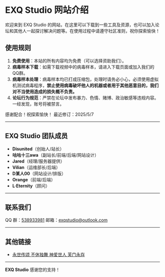 # EXQ Studio 网站介绍

欢迎来到 EXQ Studio 的网站，在这里可以下载到一些工具及资源，也可以加入论坛和其他人一起探讨解决问题等。在使用过程中请遵守社区准则，祝你探索愉快！

## 使用规则

1. **免费使用**：本站的所有内容均为免费（可以选择资助我们）。
2. **病毒样本下载**：如需下载视频中的病毒样本，请进入下载页面或加入我们的QQ群。
3. **病毒样本处理**：病毒样本均已打成压缩包，处理时请务必小心，必须使用虚拟机测试病毒程序，**禁止使用病毒破坏他人的机器或者用于其他恶意目的，我们对不当使用造成的损失概不负责。**
4. **论坛行为规范**：严禁在论坛中发布暴力、色情、赌博、政治敏感等违规内容。一经发现，账号将被禁言。

感谢配合！祝探索愉快！
最近修订：2025/5/7

---

## EXQ Studio 团队成员

- **Disunited**（创始人/站长）
- **咕咕十三awa**（副站长/前端/后端/网站设计）
- **Jared**（经理/服务器提供）
- **Vilian**（运维部长/后端）
- **D某人00**（网站设计/排版）
- **Orange**（前端/后端）
- **L·Eternity**（顾问）

---

## 联系我们

QQ 群：[538933981](http://qm.qq.com/cgi-bin/qm/qr?_wv=1027&k=s9hmkfGoSf-wJU7F9utssiFY1H8n1Wm1&authKey=xn9gD93GzSQuPXeL6iGcDgVtqgeCgWuPGYUSSSGJUoztP%2F0fE0yZxwu7mb%2BPvg0M&noverify=0&group_code=538933981)
邮箱：exqstudio@outlook.com

---

## 其他链接

- [永世传颂 不休独舞 神爱世人 芙门永存](https://www.bilibili.com/video/BV1oa4y1X7Zt)

---

**EXQ Studio** 感谢您的支持！
